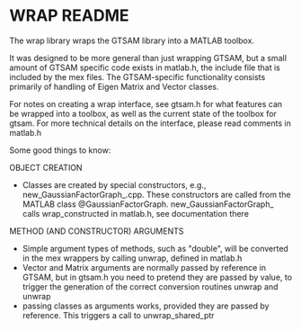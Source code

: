 # WRAP README

The wrap library wraps the GTSAM library into a MATLAB toolbox. 

It was designed to be more general than just wrapping GTSAM, but a small amount of GTSAM specific code exists in matlab.h, the include file that is included by the mex files. The GTSAM-specific functionality consists primarily of handling of Eigen Matrix and Vector classes.  

For notes on creating a wrap interface, see gtsam.h for what features can be wrapped into a toolbox, as well as the current state of the toolbox for gtsam. For more technical details on the interface, please read comments in matlab.h

Some good things to know:

OBJECT CREATION

- Classes are created by special constructors, e.g., new_GaussianFactorGraph_.cpp.
	These constructors are called from the MATLAB class @GaussianFactorGraph.
	new_GaussianFactorGraph_ calls wrap_constructed in matlab.h, see documentation there
	
METHOD (AND CONSTRUCTOR) ARGUMENTS

- Simple argument types of methods, such as "double", will be converted in the
  mex wrappers by calling unwrap<double>, defined in matlab.h
- Vector and Matrix arguments are normally passed by reference in GTSAM, but
  in gtsam.h you need to pretend they are passed by value, to trigger the 
  generation of the correct conversion routines unwrap<Vector> and unwrap<Matrix>
- passing classes as arguments works, provided they are passed by reference.
	This triggers a call to unwrap_shared_ptr

   
